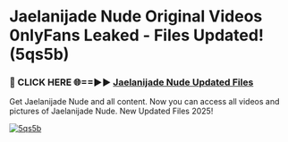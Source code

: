 # Jaelanijade Nude Original Videos 0nlyFans Leaked - Files Updated! (5qs5b)

<h3>🔴 CLICK HERE 🌐==►► <a href="https://tinyurl.com/y5r63du9" rel="nofollow">Jaelanijade Nude Updated Files</a></h3>

Get Jaelanijade Nude and all content. Now you can access all videos and pictures of Jaelanijade Nude. New Updated Files 2025!

[![5qs5b](https://i.imgur.com/UVo9nyh.gif)](https://tinyurl.com/y5r63du9)